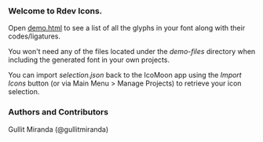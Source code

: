 ### Welcome to Rdev Icons.
Open [demo.html](demo.html) to see a list of all the glyphs in your font along with their codes/ligatures.

You won't need any of the files located under the *demo-files* directory when including the generated font in your own projects.

You can import *selection.json* back to the IcoMoon app using the *Import Icons* button (or via Main Menu > Manage Projects) to retrieve your icon selection.

### Authors and Contributors
Gullit Miranda (@gullitmiranda)
